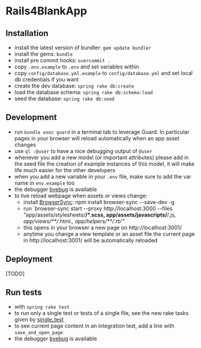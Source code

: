 # Rails4BlankApp

## Installation

* install the latest version of bundler: `gem update bundler`
* install the gems: `bundle`
* install pre commit hooks: `overcommit .`
* copy `.env.example` to `.env` and set variables within
* copy `config/database.yml.example` to `config/database.yml` and set local db credentials if you want
* create the dev database: `spring rake db:create`
* load the database schema: `spring rake db:schema:load`
* seed the database: `spring rake db:seed`

## Development

* run `bundle exec guard` in a terminal tab to leverage Guard. In particular
pages in your browser will reload automatically when an app asset changes
* use `ql :@user` to have a nice debugging output of `@user`
* whenever you add a new model (or important attributes) please add in the seed
file the creation of example instances of this model, it will make life much
easier for the other developers
* when you add a new variable in your `.env` file, make sure to add the var name
in `env.example` too
* the debugger [byebug](https://github.com/deivid-rodriguez/byebug) is available
* to live reload webpage when assets or views change:
  * install [BrowserSync](https://www.browsersync.io/): npm install browser-sync --save-dev -g
  * run `browser-sync start --proxy http://localhost:3000 --files "app/assets/stylesheets/**/*.scss, app/assets/javascripts/**/*.js, app/views/**/*.html.*, app/helpers/**/*.rb'"
  * this opens in your browser a new page on http://localhost:3001/
  * anytime you change a view template or an asset file the current page in http://localhost:3001/ will be automatically reloaded

## Deployment

[TODO]

## Run tests

* with `spring rake test`
* to run only a single test or tests of a single file, see the new rake tasks given by [single_test](https://github.com/grosser/single_test)
* to see current page content in an integration test, add a line with `save_and_open_page`
* the debugger [byebug](https://github.com/deivid-rodriguez/byebug) is available
